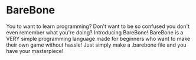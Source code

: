 # BareBone
You to want to learn programming? Don't want to be so confused you don't even remember what you're doing? Introducing BareBone! BareBone is a VERY simple programming language made for beginners who want to make their own game without hassle! Just simply make a .barebone file and you have your masterpiece!

